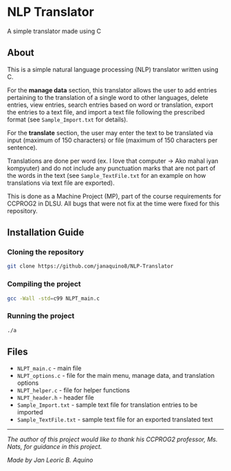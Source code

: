 # NLP Translator
A simple translator made using C 

## About
This is a simple natural language processing (NLP) translator written using C. 

For the **manage data** section, this translator allows the user to add entries pertaining to the translation of a single word to other languages, delete entries, view entries, search entries based on word or translation, export the entries to a text file, and import a text file following the prescribed format (see ```Sample_Import.txt``` for details). 

For the **translate** section, the user may enter the text to be translated via input (maximum of 150 characters) or file (maximum of 150 characters per sentence). 

Translations are done per word (ex. I love that computer -> Ako mahal iyan kompyuter) and do not include any punctuation marks that are not part of the words in the text (see ```Sample_TextFile.txt``` for an example on how translations via text file are exported).

This is done as a Machine Project (MP), part of the course requirements for CCPROG2 in DLSU. All bugs that were not fix at the time were fixed for this repository. 

## Installation Guide

### Cloning the repository
```sh
git clone https://github.com/janaquino8/NLP-Translator
```

### Compiling the project
```sh
gcc -Wall -std=c99 NLPT_main.c
```

### Running the project
```sh
./a
```

## Files
- ```NLPT_main.c``` - main file
- ```NLPT_options.c``` - file for the main menu, manage data, and translation options
- ```NLPT_helper.c``` - file for helper functions
- ```NLPT_header.h``` - header file
- ```Sample_Import.txt``` - sample text file for translation entries to be imported
- ```Sample_TextFile.txt``` - sample text file for an exported translated text

---

_The author of this project would like to thank his CCPROG2 professor, Ms. Nats, for guidance in this project._

_Made by Jan Leoric B. Aquino_
